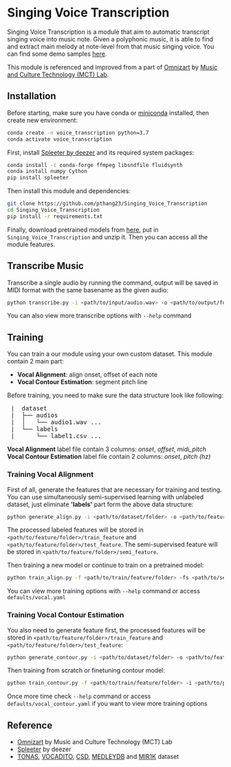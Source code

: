 # Singing Voice Transcription
Singing Voice Transcription is a module that aim to automatic transcript singing voice into music note. Given a polyphonic music, it is able to find and extract main melody at note-level from that music singing voice. You can find some demo samples [here]().

This module is referenced and improved from a part of [Omnizart](https://github.com/Music-and-Culture-Technology-Lab/omnizart) by [Music and Culture Technology (MCT) Lab](https://github.com/Music-and-Culture-Technology-Lab).

## Installation
Before starting, make sure you have conda or [miniconda](https://docs.conda.io/en/latest/miniconda.html) installed, then create new environment:
```bash
conda create -n voice_transcription python=3.7
conda activate voice_transcription
```
First, install [Spleeter by deezer](https://github.com/deezer/spleeter) and its required system packages:
```bash
conda install -c conda-forge ffmpeg libsndfile fluidsynth
conda install numpy Cython
pip install spleeter
```
Then install this module and dependencies:
```bash
git clone https://github.com/pthang23/Singing_Voice_Transcription
cd Singing_Voice_Transcription
pip install -r requirements.txt
```
Finally, download pretrained models from [here](), put in `Singing_Voice_Transcription` and unzip it. Then you can access all the module features.

## Transcribe Music
Transcribe a single audio by running the command, output will be saved in MIDI format with the same basename as the given audio:
```bash
python transcribe.py -i <path/to/input/audio.wav> -o <path/to/output/folder>
```
You can also view more transcribe options with `--help` command

## Training
You can train a our module using your own custom dataset. This module contain 2 main part:
- **Vocal Alignment**: align onset, offset of each note
- **Vocal Contour Estimation**: segment pitch line

Before training, you need to make sure the data structure look like following:
<pre>
 |  dataset
 |  ├── audios
 |  │   └── audio1.wav ...
 |  └── labels
 |      └── label1.csv ...
</pre>
**Vocal Alignment** label file contain 3 columns: <i>onset</i>, <i>offset</i>, <i>midi_pitch</i><br>
**Vocal Contour Estimation** label file contain 2 columns: <i>onset</i>, <i>pitch (hz)</i>

### Training Vocal Alignment
First of all, generate the features that are necessary for training and testing. You can use simultaneously semi-supervised learning with unlabeled dataset, just eliminate **'labels'** part form the above data structure:
```bash
python generate_align.py -i <path/to/dataset/folder> -o <path/to/feature/folder>
```
The processed labeled features will be stored in `<path/to/feature/folder>/train_feature` and `<path/to/feature/folder>/test_feature`. The semi-supervised feature will be stored in `<path/to/feature/folder>/semi_feature`.

Then training a new model or continue to train on a pretrained model:
```bash
python train_align.py -f <path/to/train/feature/folder> -fs <path/to/semi/feature/folder> -i <path/to/pretrained/model>
```
You can view more training options with `--help` command or access `defaults/vocal.yaml`

### Training Vocal Contour Estimation
You also need to generate feature first, the processed features will be stored in `<path/to/feature/folder>/train_feature` and `<path/to/feature/folder>/test_feature`:
```bash
python generate_contour.py -i <path/to/dataset/folder> -o <path/to/feature/folder>
```
Then training from scratch or finetuning contour model:
```bash
python train_contour.py -f <path/to/train/feature/folder> -i <path/to/pretrained/model>
```
Once more time check `--help` command or access `defaults/vocal_contour.yaml` if you want to view more training options

## Reference
- [Omnizart](https://github.com/Music-and-Culture-Technology-Lab/omnizart) by Music and Culture Technology (MCT) Lab<br>
- [Spleeter](https://github.com/deezer/spleeter) by deezer<br>
- [TONAS](https://zenodo.org/record/1290722#.Y6q2RadBxH4), [VOCADITO](https://zenodo.org/record/5578807#.Y6q2hKdBxH4), [CSD](https://zenodo.org/record/4785016#.Y6q22adBxH4), [MEDLEYDB](https://medleydb.weebly.com/) and [MIR1K](https://sites.google.com/site/unvoicedsoundseparation/mir-1k) dataset
